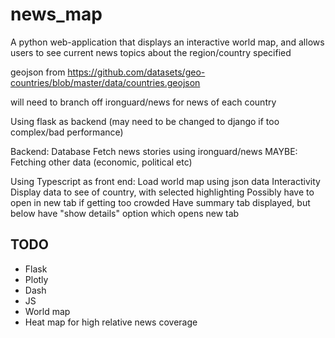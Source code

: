 # news_map
A python web-application that displays an interactive world map, and allows users to see current news topics about the region/country specified

geojson from https://github.com/datasets/geo-countries/blob/master/data/countries.geojson

will need to branch off ironguard/news for news of each country

Using flask as backend (may need to be changed to django if too complex/bad performance)

Backend:
    Database
    Fetch news stories using ironguard/news
    MAYBE: Fetching other data (economic, political etc)

Using Typescript as front end:
    Load world map using json data
    Interactivity
    Display data to see of country, with selected highlighting
    Possibly have to open in new tab if getting too crowded
    Have summary tab displayed, but below have "show details" option which opens new tab

## TODO
- Flask
- Plotly
- Dash
- JS
- World map
- Heat map for high relative news coverage

